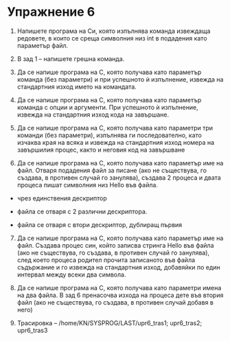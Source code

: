 
# Упражнение 6

1.   Напишете програма на Си, която изпълнява команда извеждаща  редовете, в които се среща символния низ int в подадения като параметър файл.
    
2.   В зад 1 – напишете грешна команда.
    
3.  Да се напише програма на С, която получава като параметър команда (без параметри) и при успешното ѝ изпълнение, извежда на стандартния изход името на командата.
    
4.  Да се напише програма на С, която получава като параметър команда с опции и аргумeнти. При успешното ѝ изпълнение, извежда на стандартния изход кода на завършане.
    
5.  Да се напише програма на С, която получава като параметри три команди (без параметри), изпълнява ги последователно, като изчаква края на всяка и извежда на стандартния изход номера на завършилия  процес, както и неговия код на завършване
    
6.  Да се напише програма на С, която получава като параметър име на файл. Отваря подадения файл за писане (ако не съществува, го създава, в противен случай го занулява), създава 2 процеса и двата процеса пишат символния низ Hello във файла.
    

-   чрез единствения дескриптор
    
-   файла се отваря с 2 различни дескриптора.
    
-   файла се отваря с втори дескриптор, дублиращ първия
    

7.  Да се напише програма на С, която получава като параметър име на файл. Създава процес син, който записва стринга Hello във файла (ако не съществува, го създава, в противен случай го занулява), след което процеса родител прочита записаното във файла съдържание и го извежда на стандартния изход, добавяйки по един интервал между всеки два символа.
    
8.  Да се напише програма на С, която получава като параметри имена на два файла. В зад 6 пренасочва изхода на процеса дете във втория файл (ако не съществува, го създава, в противен случай добавя в него)
    
9.  Трасировкa – /home/KN/SYSPROG/LAST/upr6_tras1; upr6_tras2; upr6_tras3